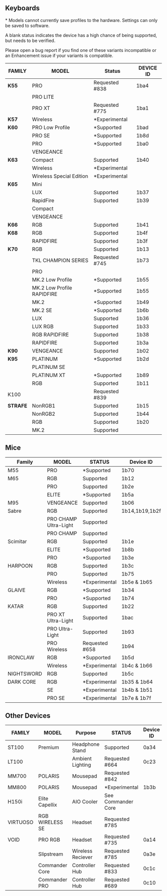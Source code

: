 ## Keyboards
\* Models cannot currently save profiles to the hardware. Settings can only be saved to software.

A blank status indicates the device has a high chance of being supported, but needs to be verified.

Please open a bug report if you find one of these variants incompatible or an Enhancement issue if your variants is compatible. 

| FAMILY   | MODEL                      | Status            | DEVICE ID   |
|----------|----------------------------|-------------------|-------------|
|**K55**   | PRO                        | Requested #838    | 1ba4        |
|          | PRO LITE                   |                   |             |
|          | PRO XT                     | Requested #775    | 1ba1        |
|**K57**   | Wireless                   | *Experimental     |             |
|**K60**   | PRO Low Profile            | *Supported        | 1bad        |
|          | PRO SE                     | *Supported        | 1b8d        |
|          | PRO                        | *Supported        | 1ba0        |
|          | VENGEANCE                  |                   |             |
|**K63**   | Compact                    | Supported         | 1b40        |
|          | Wireless                   | *Experimental     |             |
|          | Wireless Special Edition   | *Experimental     |             |
|**K65**   | Mini                       |                   |             |
|          | LUX                        | Supported         | 1b37        |
|          | RapidFire                  | Supported         | 1b39        |
|          | Compact                    |                   |             |
|          | VENGEANCE                  |                   |             |
|**K66**   | RGB                        | Supported         | 1b41        |
|**K68**   | RGB                        | Supported         | 1b4f        |
|          | RAPIDFIRE                  | Supported         | 1b3f        |
|**K70**   | RGB                        | Supported         | 1b13        |
|          | TKL CHAMPION SERIES        | Requested #745    | 1b73        |
|          | PRO                        |                   |             |
|          | MK.2 Low Profile           | *Supported        | 1b55        |
|          | MK.2 Low Profile RAPIDFIRE | *Supported        | 1b55        |
|          | MK.2                       | *Supported        | 1b49        |
|          | MK.2 SE                    | *Supported        | 1b6b        |
|          | LUX                        | Supported         | 1b36        |
|          | LUX RGB                    | Supported         | 1b33        |
|          | RGB RAPIDFIRE              | Supported         | 1b38        |
|          | RAPIDFIRE                  | Supported         | 1b3a        |
|**K90**   | VENGEANCE                  | Supported         | 1b02        |
|**K95**   | PLATINUM                   | *Supported        | 1b2d        |
|          | PLATINUM SE                |                   |             |
|          | PLATINUM XT                | *Supported        | 1b89        |
|          | RGB                        | Supported         | 1b11        |
|K100      |                            | Requested #839    |             |
|**STRAFE**| NonRGB1                    | Supported         | 1b15        |
|          | NonRGB2                    | Supported         | 1b44        |
|          | RGB                        | Supported         | 1b20        |
|          | MK.2                       | Supported         |             |

## Mice
| Family       | MODEL                   | STATUS              | Device ID    |
|--------------|-------------------------|---------------------|--------------|
| M55          | PRO                     | *Supported          | 1b70         |
| M65          | RGB                     | Supported           | 1b12         |
|              | PRO                     | Supported           | 1b2e         |
|              | ELITE                   | *Supported          | 1b5a         |
| M95          | VENGEANCE               | Supported           | 1b06         |
| Sabre        | RGB                     | Supported           |1b14,1b19,1b2f|
|              | PRO CHAMP Ultra-Light   | Supported           |              |
|              | PRO CHAMP               | Supported           |              |
| Scimitar     | RGB                     | Supported           | 1b1e         |
|              | ELITE                   | *Supported          | 1b8b         |
|              | PRO                     | *Supported          | 1b3e         |
| HARPOON      | RGB                     | Supported           | 1b3c         |
|              | PRO                     | Supported           | 1b75         |
|              | Wireless                | *Experimental       | 1b5e & 1b65  |
| GLAIVE       | RGB                     | *Supported          | 1b34         |
|              | PRO                     | *Supported          | 1b74         |
| KATAR        | RGB                     | Supported           | 1b22         |
|              | PRO XT Ultra-Light      | Supported           | 1bac         |
|              | PRO Ultra-Light         | Supported           | 1b93         |
|              | PRO Wireless            | Requested #658      | 1b94         |
| IRONCLAW     | RGB                     | *Supported          | 1b5d         |
|              | Wireless                | *Experimental       | 1b4c & 1b66  |
| NIGHTSWORD   | RGB                     | Supported           | 1b5c         |         
| DARK CORE    | RGB                     | *Experimental       | 1b35 & 1b64  |
|              | SE                      | *Experimental       | 1b4b & 1b51  |
|              | PRO SE                  | *Experimental       | 1b7e & 1b7f  |

## Other Devices
| FAMILY  | MODEL         | Purpose         | STATUS                      | Device ID   |
|---------|---------------|-----------------|-----------------------------|-------------|
|ST100    |Premium        |Headphone Stand  | Supported                   | 0a34        |
|LT100    |               |Ambient Lighting | Requested #664              | 0c23        |
|MM700    |POLARIS        |Mousepad         | Requested #842              |             |
|MM800    |POLARIS        |Mousepad         | *Experimental               | 1b3b        |
|H150i    |Elite Capellix |AIO Cooler       | See Commander Core          |             |
|VIRTUOSO |RGB WIRELESS SE|Headset          | Requested #785              |             |
|VOID     |PRO RGB        |Headset          | Requested #735              | 0a14        |
|         |Slipstream     |Wireless Reciever| Requested #785              | 0a3e        |
|         |Commander Core |Controller Hub   | Requested #833              | 0c1c        |
|         |Commander PRO  |Controller Hub   | Requested #689              | 0c10        |